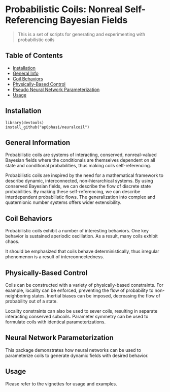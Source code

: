 # Probabilistic Coils: Nonreal Self-Referencing Bayesian Fields
> This is a set of scripts for generating and experimenting with probabilistic coils

## Table of Contents
* [Installation](#install)
* [General Info](#general-information)
* [Coil Behaviors](#coil-behaviors)
* [Physically-Based Control](#physically-based-control)
* [Pseudo Neural Network Parameterization](#pseudo-neural-network-parameterization)
* [Usage](#usage)
<!-- * [License](#license) -->

## Installation
```
library(devtools)
install_github("ap0phasi/neuralcoil")
```

## General Information
Probabilistic coils are systems of interacting, conserved, nonreal-valued Bayesian fields where the conditionals
are themselves dependent on all state and conditional probabilities, thus making coils
self-referencing. 

Probabilistic coils are inspired by the need for a mathematical framework to describe
dynamic, interconnected, non-hierarchical systems. By using conserved Bayesian fields,
we can describe the flow of discrete state probabilities. By making these self-referencing,
we can describe interdependent probabilistic flows. The generalization into complex and quaternionic
number systems offers wider extensibility. 

## Coil Behaviors 
Probabilistic coils exhibit a number of interesting behaviors. One key behavior is sustained 
aperiodic oscillation. As a result, many coils exhibit chaos. 

It should be emphasized that coils behave deterministically, thus irregular phenomenon is a result of
interconnectedness. 


## Physically-Based Control
Coils can be constructed with a variety of physically-based constraints. For example, locality
can be enforced, preventing the flow of probability to non-neighboring states. Inertial biases can
be imposed, decreasing the flow of probability out of a state. 

Locality constraints can also be used to sever coils, resulting in separate interacting conserved subcoils.
Parameter symmetry can be used to formulate coils with identical parameterizations.


## Neural Network Parameterization
This package demonstrates how neural networks can be used to parameterize coils to generate dynamic fields with desired behavior.


## Usage
Please refer to the vignettes for usage and examples. 
